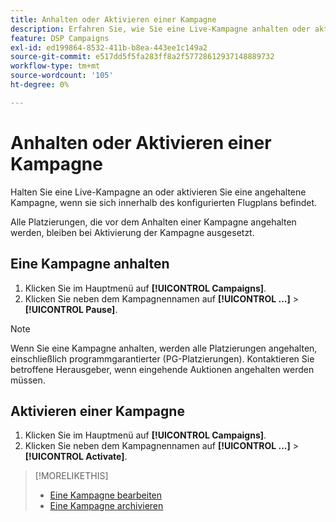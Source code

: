 ```yaml
---
title: Anhalten oder Aktivieren einer Kampagne
description: Erfahren Sie, wie Sie eine Live-Kampagne anhalten oder aktivieren.
feature: DSP Campaigns
exl-id: ed199864-8532-411b-b8ea-443ee1c149a2
source-git-commit: e517dd5f5fa283ff8a2f57728612937148889732
workflow-type: tm+mt
source-wordcount: '105'
ht-degree: 0%

---
```


# Anhalten oder Aktivieren einer Kampagne

Halten Sie eine Live-Kampagne an oder aktivieren Sie eine angehaltene Kampagne, wenn sie sich innerhalb des konfigurierten Flugplans befindet.

Alle Platzierungen, die vor dem Anhalten einer Kampagne angehalten werden, bleiben bei Aktivierung der Kampagne ausgesetzt.

## Eine Kampagne anhalten

1. Klicken Sie im Hauptmenü auf **[!UICONTROL Campaigns]**.
1. Klicken Sie neben dem Kampagnennamen auf  **[!UICONTROL ...]** > **[!UICONTROL Pause]**.

>[!NOTE]
>
>Wenn Sie eine Kampagne anhalten, werden alle Platzierungen angehalten, einschließlich programmgarantierter (PG-Platzierungen). Kontaktieren Sie betroffene Herausgeber, wenn eingehende Auktionen angehalten werden müssen.

## Aktivieren einer Kampagne

1. Klicken Sie im Hauptmenü auf **[!UICONTROL Campaigns]**.
1. Klicken Sie neben dem Kampagnennamen auf  **[!UICONTROL ...]** > **[!UICONTROL Activate]**.

>[!MORELIKETHIS]
>
>* [Eine Kampagne bearbeiten](campaign-edit.md)
>* [Eine Kampagne archivieren](campaign-archive-unarchive.md)
